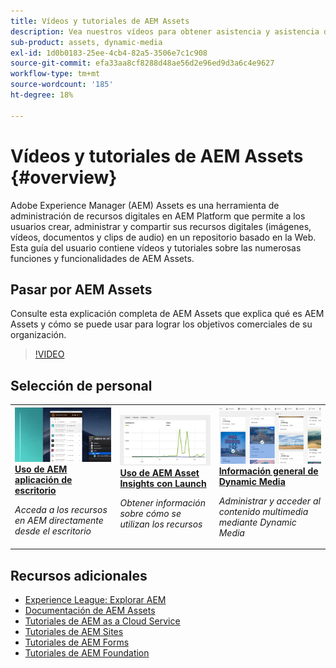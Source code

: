 ```yaml
---
title: Vídeos y tutoriales de AEM Assets
description: Vea nuestros vídeos para obtener asistencia y asistencia de AEM Asset.
sub-product: assets, dynamic-media
exl-id: 1d0b0183-25ee-4cb4-82a5-3506e7c1c908
source-git-commit: efa33aa8cf8288d48ae56d2e96ed9d3a6c4e9627
workflow-type: tm+mt
source-wordcount: '185'
ht-degree: 18%

---
```


# Vídeos y tutoriales de AEM Assets {#overview}

Adobe Experience Manager (AEM) Assets es una herramienta de administración de recursos digitales en AEM Platform que permite a los usuarios crear, administrar y compartir sus recursos digitales (imágenes, vídeos, documentos y clips de audio) en un repositorio basado en la Web. Esta guía del usuario contiene vídeos y tutoriales sobre las numerosas funciones y funcionalidades de AEM Assets.

## Pasar por AEM Assets

Consulte esta explicación completa de AEM Assets que explica qué es AEM Assets y cómo se puede usar para lograr los objetivos comerciales de su organización.

>[!VIDEO](https://video.tv.adobe.com/v/336196/?quality=12&learn=on)

## Selección de personal

<table>
<td>
   <a href="./creative-workflows/aem-desktop-app.md">
   <img alt="Etiquetas inteligentes mejoradas" src="./assets/overview/desktop-app.png" />
   </a>
   <div>
      <a href="./creative-workflows/aem-desktop-app.md">
      <strong>Uso de AEM aplicación de escritorio</strong>
      </a>
   </div>
   <p>
      <em>Acceda a los recursos en AEM directamente desde el escritorio</em>
   </p>
</td>
<td>
   <a href="./advanced/asset-insights-launch-tutorial.md">
   <img alt="AEM Assets Insights" src="./assets/overview/asset-insights.png"/>
   </a>
   <div>
      <a href="./advanced/asset-insights-launch-tutorial.md">
      <strong>Uso de AEM Asset Insights con Launch</strong>
      </a>
   </div>
   <p>
      <em>Obtener información sobre cómo se utilizan los recursos</em>
   <p>
</td>
<td>
   <a href="./dynamic-media/dynamic-media-overview-feature-video-use.md">
   <img alt="Información general de Dynamic Media" src="./assets/overview/dynamic-media.png" />
   </a>
   <div>
      <a href="./dynamic-media/dynamic-media-overview-feature-video-use.md">
      <strong>Información general de Dynamic Media</strong>
      </a>
   </div>
   <p>
      <em>Administrar y acceder al contenido multimedia mediante Dynamic Media</em>
   <p>
</td>
</table>

## Recursos adicionales

* [Experience League: Explorar AEM](https://experienceleague.adobe.com/?lang=es#recommended/solutions/experience-manager)
* [Documentación de AEM Assets](https://experienceleague.adobe.com/docs/experience-manager-65/assets/home.html?lang=en)
* [Tutoriales de AEM as a Cloud Service](/help/cloud-service/overview.md)
* [Tutoriales de AEM Sites](/help/sites/overview.md)
* [Tutoriales de AEM Forms](/help/forms/overview.md)
* [Tutoriales de AEM Foundation](/help/foundation/overview.md)
